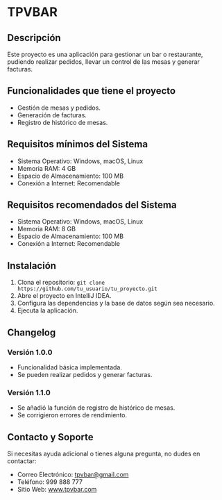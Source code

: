 # TPVBAR

## Descripción
Este proyecto es una aplicación para gestionar un bar o restaurante, pudiendo realizar pedidos, llevar un control de las mesas y generar facturas.

## Funcionalidades que tiene el proyecto
- Gestión de mesas y pedidos.
- Generación de facturas.
- Registro de histórico de mesas.

## Requisitos mínimos del Sistema
- Sistema Operativo: Windows, macOS, Linux
- Memoria RAM: 4 GB
- Espacio de Almacenamiento: 100 MB
- Conexión a Internet: Recomendable

## Requisitos recomendados del Sistema
- Sistema Operativo: Windows, macOS, Linux
- Memoria RAM: 8 GB
- Espacio de Almacenamiento: 100 MB
- Conexión a Internet: Recomendable

## Instalación
1. Clona el repositorio: `git clone https://github.com/tu_usuario/tu_proyecto.git`
2. Abre el proyecto en IntelliJ IDEA.
3. Configura las dependencias y la base de datos según sea necesario.
4. Ejecuta la aplicación.

## Changelog

### Versión 1.0.0
- Funcionalidad básica implementada.
- Se pueden realizar pedidos y generar facturas.

### Versión 1.1.0
- Se añadió la función de registro de histórico de mesas.
- Se corrigieron errores de rendimiento.

## Contacto y Soporte
Si necesitas ayuda adicional o tienes alguna pregunta, no dudes en contactar:
- Correo Electrónico: tpvbar@gmail.com
- Teléfono: 999 888 777
- Sitio Web: www.tpvbar.com





